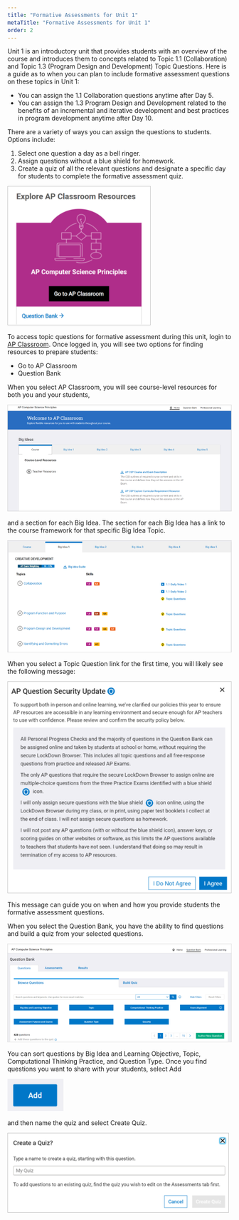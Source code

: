```yaml
---
title: "Formative Assessments for Unit 1"
metaTitle: "Formative Assessments for Unit 1"
order: 2
---
```


Unit 1 is an introductory unit that provides students with an overview of the course and introduces them to concepts related to Topic 1.1 (Collaboration) and Topic 1.3 (Program Design and Development) Topic Questions. Here is a guide as to when you can plan to include formative assessment questions on these topics in Unit 1:

* You can assign the 1.1 Collaboration questions anytime after Day 5.
* You can assign the 1.3 Program Design and Development related to the benefits of an incremental and iterative development and best practices in program development anytime after Day 10.

There are a variety of ways you can assign the questions to students. Options include:

1. Select one question a day as a bell ringer.
2. Assign questions without a blue shield for homework.
3. Create a quiz of all the relevant questions and designate a specific day for students to complete the formative assessment quiz.

![AP Classroom link](ap-classroom-link.png)

To access topic questions for formative assessment during this unit, login to [AP Classroom](https://myap.collegeboard.org/login). Once logged in, you will see two options for finding resources to prepare students:

* Go to AP Classroom
* Question Bank

When you select AP Classroom, you will see course-level resources for both you and your students,

![Course level resources](course-level-resources.png)

and a section for each Big Idea. The section for each Big Idea has a link to the course framework for that specific Big Idea Topic.

![Big Idea topic](big-idea-section.png)

When you select a Topic Question link for the first time, you will likely see the following message:

![AP Question Security update](security-update.png)

This message can guide you on when and how you provide students the formative assessment questions.

When you select the Question Bank, you have the ability to find questions and build a quiz from your selected questions.

![Question Bank](question-bank.png)

You can sort questions by Big Idea and Learning Objective, Topic, Computational Thinking Practice, and Question Type. Once you find questions you want to share with your students, select Add

![Add button](add-button.png)

and then name the quiz and select Create Quiz.

![Create a Quiz dialog](create-quiz.png)
